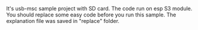 It's usb-msc sample project with SD card. The code run on esp S3 module.
You should replace some easy code before you run this sample. The explanation file was saved in "replace" folder.
